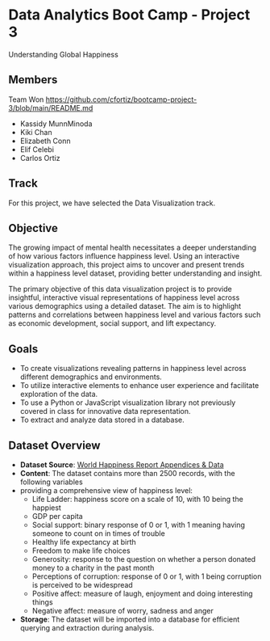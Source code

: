 # Data Analytics Boot Camp - Project 3

Understanding Global Happiness

## Members

Team Won
https://github.com/cfortiz/bootcamp-project-3/blob/main/README.md
* Kassidy MunnMinoda
* Kiki Chan
* Elizabeth Conn
* Elif Celebi
* Carlos Ortiz

## Track

For this project, we have selected the Data Visualization track.

## Objective

The growing impact of mental health necessitates a deeper understanding of how
various factors influence happiness level. Using an interactive visualization 
approach, this project aims to uncover and present trends within a happiness 
level dataset, providing better understanding and insight.

The primary objective of this data visualization project is to provide
insightful, interactive visual representations of happiness level across
various demographics using a detailed dataset. The aim is to highlight patterns
and correlations between happiness level and various factors such as
economic development, social support, and lift expectancy.

## Goals

* To create visualizations revealing patterns in happiness level across different
  demographics and environments.
* To utilize interactive elements to enhance user experience and facilitate
  exploration of the data.
* To use a Python or JavaScript visualization library not previously covered in
  class for innovative data representation.
* To extract and analyze data stored in a database.

## Dataset Overview

* **Dataset Source**: [World Happiness Report Appendices & Data](https://worldhappiness.report/data/)
* **Content**: The dataset contains more than 2500 records, with the following variables
* providing a comprehensive view of happiness level:
  - Life Ladder: happiness score on a scale of 10, with 10 being the happiest
  - GDP per capita
  - Social support: binary response of 0 or 1, with 1 meaning having someone to count on in times of trouble 
  - Healthy life expectancy at birth
  - Freedom to make life choices
  - Generosity: response to the question on whether a person donated money to a charity in the past month
  - Perceptions of corruption: response of 0 or 1, with 1 being corruption is perceived to be widespread
  - Positive affect: measure of laugh, enjoyment and doing interesting things
  - Negative affect: measure of worry, sadness and anger
* **Storage**: The dataset will be imported into a database for efficient
  querying and extraction during analysis.
